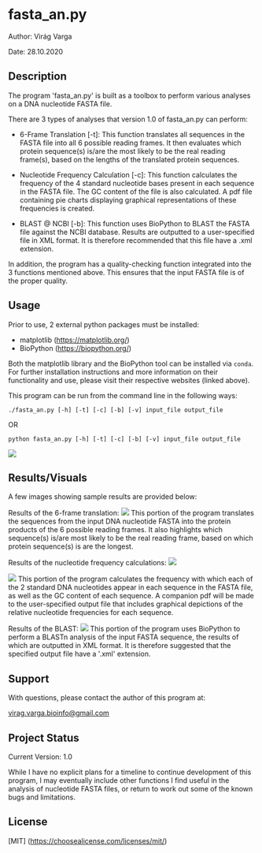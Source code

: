 # fasta_an.py
Author: Virág Varga

Date: 28.10.2020

## Description

The program 'fasta_an.py' is built as a toolbox to perform various analyses on a DNA nucleotide FASTA file.

There are 3 types of analyses that version 1.0 of fasta_an.py can perform:

  - 6-Frame Translation [-t]: This function translates all sequences in the FASTA file into all 6 possible reading frames. It then evaluates which protein sequence(s) is/are the most likely to be the real reading frame(s), based on the lengths of the translated protein sequences.

  - Nucleotide Frequency Calculation [-c]: This function calculates the frequency of the 4 standard nucleotide bases present in each sequence in the FASTA file. The GC content of the file is also calculated. A pdf file containing pie charts displaying graphical representations of these frequencies is created.

  - BLAST @ NCBI [-b]: This function uses BioPython to BLAST the FASTA file against the NCBI database. Results are outputted to a user-specified file in XML format. It is therefore recommended that this file have a .xml extension.

In addition, the program has a quality-checking function integrated into the 3 functions mentioned above. This ensures that the input FASTA file is of the proper quality.

## Usage

Prior to use, 2 external python packages must be installed:
 - matplotlib (https://matplotlib.org/)
 - BioPython (https://biopython.org/)

Both the matplotlib library and the BioPython tool can be installed via `conda`. For further installation instructions and more information on their functionality and use, please visit their respective websites (linked above). 


This program can be run from the command line in the following ways:

```./fasta_an.py [-h] [-t] [-c] [-b] [-v] input_file output_file```

OR

```python fasta_an.py [-h] [-t] [-c] [-b] [-v] input_file output_file```

![](Varga_fasta_an/fasta_an_help.png)

## Results/Visuals

A few images showing sample results are provided below:

Results of the 6-frame translation:
![](Varga_fasta_an/results_t.png)
This portion of the program translates the sequences from the input DNA nucleotide FASTA into the protein products of the 6 possible reading frames. It also highlights which sequence(s) is/are most likely to be the real reading frame, based on which protein sequence(s) is are the longest.

Results of the nucleotide frequency calculations:
![](Varga_fasta_an/results_c.png)

![](Varga_fasta_an/results_c_graphics.png)
This portion of the program calculates the frequency with which each of the 2 standard DNA nucleotides appear in each sequence in the FASTA file, as well as the GC content of each sequence. A companion pdf will be made to the user-specified output file that includes graphical depictions of the relative nucleotide frequencies for each sequence.

Results of the BLAST:
![](Varga_fasta_an/results_b.png)
This portion of the program uses BioPython to perform a BLASTn analysis of the input FASTA sequence, the results of which are outputted in XML format. It is therefore suggested that the specified output file have a '.xml' extension.

## Support

With questions, please contact the author of this program at:

virag.varga.bioinfo@gmail.com

## Project Status

Current Version: 1.0

While I have no explicit plans for a timeline to continue development of this program, I may eventually include other functions I find useful in the analysis of nucleotide FASTA files, or return to work out some of the known bugs and limitations.

## License

[MIT]
(https://choosealicense.com/licenses/mit/)
